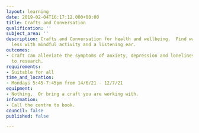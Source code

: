 ```yaml
---
layout: learning
date: 2019-02-04T16:17:12.000+00:00
title: Crafts and Conversation
qualification: ''
subject_area: ''
description: Crafts and Conversation for health and wellbeing.  Find ways to stress
  less with mindful activity and a listening ear.
outcomes:
- Craft can alleviate the symptoms of anxiety, depression and loneliness according
  to research.
requirements:
- Suitable for all
time_and_location:
- Mondays 5:45-7:45pm from 14/6/21 - 12/7/21
equipment:
- Nothing.  Or bring a craft you are working with.
information:
- Call the centre to book.
council: false
published: false

---
```

